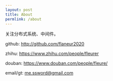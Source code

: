 ```yaml
---
layout: post
title: About
permlink: /about
---
```


关注分布式系统、中间件。

github: <http://github.com/flaneur2020>

zhihu: <https://www.zhihu.com/people/fleurer>

douban: <https://www.douban.com/people/fleure/>

email/gt: me.ssword@gmail.com
